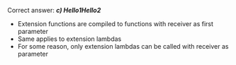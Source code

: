 Correct answer: ***c) Hello1Hello2***

* Extension functions are compiled to functions with receiver as first parameter
* Same applies to extension lambdas
* For some reason, only extension lambdas can be called with receiver as parameter
